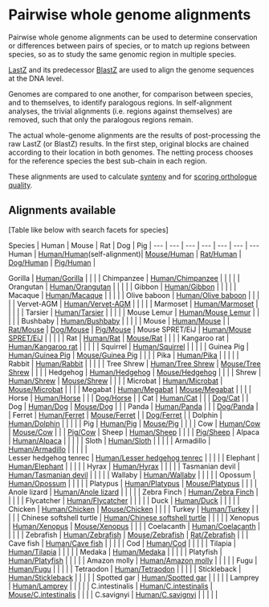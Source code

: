 # Pairwise whole genome alignments

Pairwise whole genome alignments can be used to determine conservation or differences between pairs of species, or to match up regions between species, so as to study the same genomic region in multiple species.

[LastZ](http://www.bx.psu.edu/~rsharris/lastz/) and its predecessor [Bla](http://europepmc.org/articles/PMC430961)[stZ](http://europepmc.org/articles/PMC208784) are used to align the genome sequences at the DNA level.

Genomes are compared to one another, for comparison between species, and to themselves, to identify paralogous regions. In self-alignment analyses, the trivial alignments (i.e. regions against themselves) are removed, such that only the paralogous regions remain.

The actual whole-genome alignments are the results of post-processing the raw LastZ (or BlastZ) results. In the first step, original blocks are chained according to their location in both genomes. The netting process chooses for the reference species the best sub-chain in each region.

These alignments are used to calculate [synteny](synteny.md) and for [scoring orthologue quality](orthology_quality_controls.md).

## Alignments available

[Table like below with search facets for species]

Species | Human | Mouse | Rat | Dog | Pig |
--- | --- | --- | --- | --- | --- | --- 
Human | [Human/Human](/info/genome/compara/mlss.html?mlss=739)(self-alignment)| [Mouse/Human](/info/genome/compara/mlss.html?mlss=677) | [Rat/Human](/info/genome/compara/mlss.html?mlss=765) | [Dog/Human](/info/genome/compara/mlss.html?mlss=710) | [Pig/Human](/info/genome/compara/mlss.html?mlss=716) | 

Gorilla | [Human/Gorilla](/info/genome/compara/mlss.html?mlss=713) | | | | 
Chimpanzee | [Human/Chimpanzee](/info/genome/compara/mlss.html?mlss=688) | | | | | 
Orangutan | [Human/Orangutan](/info/genome/compara/mlss.html?mlss=683) | | | | | 
Gibbon | [Human/Gibbon](/info/genome/compara/mlss.html?mlss=679) | | | | | 
Macaque | [Human/Macaque](/info/genome/compara/mlss.html?mlss=820) | | | | | 
Olive baboon | [Human/Olive baboon](/info/genome/compara/mlss.html?mlss=745) | | | | | 
Vervet-AGM | [Human/Vervet-AGM](/info/genome/compara/mlss.html?mlss=757) | | | | | 
Marmoset | [Human/Marmoset](/info/genome/compara/mlss.html?mlss=711) | | | | | 
Tarsier | [Human/Tarsier](/info/genome/compara/mlss.html?mlss=699) | | | | | 
Mouse Lemur | [Human/Mouse Lemur](/info/genome/compara/mlss.html?mlss=821) | | | | | 
Bushbaby | [Human/Bushbaby](/info/genome/compara/mlss.html?mlss=682) | | | | | 
Mouse | [Human/Mouse](/info/genome/compara/mlss.html?mlss=677) | | [Rat/Mouse](/info/genome/compara/mlss.html?mlss=766) | [Dog/Mouse](/info/genome/compara/mlss.html?mlss=592) | [Pig/Mouse](/info/genome/compara/mlss.html?mlss=584) | 
Mouse SPRET/EiJ | [Human/Mouse SPRET/EiJ](/info/genome/compara/mlss.html?mlss=831) | | | | | 
Rat | [Human/Rat](/info/genome/compara/mlss.html?mlss=765) | [Mouse/Rat](/info/genome/compara/mlss.html?mlss=766) | | | | 
Kangaroo rat | [Human/Kangaroo rat](/info/genome/compara/mlss.html?mlss=685) | | | | | 
Squirrel | [Human/Squirrel](/info/genome/compara/mlss.html?mlss=702) | | | | | 
Guinea Pig | [Human/Guinea Pig](/info/genome/compara/mlss.html?mlss=681) | [Mouse/Guinea Pig](/info/genome/compara/mlss.html?mlss=669) | | | | 
Pika | [Human/Pika](/info/genome/compara/mlss.html?mlss=694) | | | | | 
Rabbit | [Human/Rabbit](/info/genome/compara/mlss.html?mlss=680) | | | | | 
Tree Shrew  | [Human/Tree Shrew](/info/genome/compara/mlss.html?mlss=698) | [Mouse/Tree Shrew](/info/genome/compara/mlss.html?mlss=698) | | | | 
Hedgehog  | [Human/Hedgehog](/info/genome/compara/mlss.html?mlss=687) | [Mouse/Hedgehog](/info/genome/compara/mlss.html?mlss=687) | | | | 
Shrew  | [Human/Shrew](/info/genome/compara/mlss.html?mlss=697) | [Mouse/Shrew](/info/genome/compara/mlss.html?mlss=697) | | | | 
Microbat  | [Human/Microbat](/info/genome/compara/mlss.html?mlss=704) | [Mouse/Microbat](/info/genome/compara/mlss.html?mlss=704) | | | | 
Megabat  | [Human/Megabat](/info/genome/compara/mlss.html?mlss=696) | [Mouse/Megabat](/info/genome/compara/mlss.html?mlss=696) | | | | 
Horse  | [Human/Horse](/info/genome/compara/mlss.html?mlss=706) | | | [Dog/Horse](/info/genome/compara/mlss.html?mlss=593) | | 
Cat  | [Human/Cat](/info/genome/compara/mlss.html?mlss=712) | | | [Dog/Cat](/info/genome/compara/mlss.html?mlss=670) | | 
Dog  | [Human/Dog](/info/genome/compara/mlss.html?mlss=710) | [Mouse/Dog](/info/genome/compara/mlss.html?mlss=592) | | | 
Panda  | [Human/Panda](/info/genome/compara/mlss.html?mlss=705) | | | [Dog/Panda](/info/genome/compara/mlss.html?mlss=594) | | 
Ferret  | [Human/Ferret](/info/genome/compara/mlss.html?mlss=703) | [Mouse/Ferret](/info/genome/compara/mlss.html?mlss=607) | | [Dog/Ferret](/info/genome/compara/mlss.html?mlss=671) | | 
Dolphin  | [Human/Dolphin](/info/genome/compara/mlss.html?mlss=700) | | | | | 
Pig  | [Human/Pig](/info/genome/compara/mlss.html?mlss=716) | [Mouse/Pig](/info/genome/compara/mlss.html?mlss=584) | | | | 
Cow  | [Human/Cow](/info/genome/compara/mlss.html?mlss=709) | [Mouse/Cow](/info/genome/compara/mlss.html?mlss=586) | | | [Pig/Cow](/info/genome/compara/mlss.html?mlss=579) | 
Sheep  | [Human/Sheep](/info/genome/compara/mlss.html?mlss=746) | | | | [Pig/Sheep](/info/genome/compara/mlss.html?mlss=663) | 
Alpaca  | [Human/Alpaca](/info/genome/compara/mlss.html?mlss=701) | | | | | 
Sloth  | [Human/Sloth](/info/genome/compara/mlss.html?mlss=678) | | | | | 
Armadillo  | [Human/Armadillo](/info/genome/compara/mlss.html?mlss=684) | | | | |  
Lesser hedgehog tenrec  | [Human/Lesser hedgehog tenrec](/info/genome/compara/mlss.html?mlss=689) | | | | | 
Elephant  | [Human/Elephant](/info/genome/compara/mlss.html?mlss=691) | | | | | 
Hyrax  | [Human/Hyrax](/info/genome/compara/mlss.html?mlss=695) | | | | | 
Tasmanian devil  | [Human/Tasmanian devil](/info/genome/compara/mlss.html?mlss=715) | | | | | 
Wallaby  | [Human/Wallaby](/info/genome/compara/mlss.html?mlss=692) | | | | | 
Opossum  | [Human/Opossum](/info/genome/compara/mlss.html?mlss=707) | | | | | 
Platypus  | [Human/Platypus](/info/genome/compara/mlss.html?mlss=708) | [Mouse/Platypus](/info/genome/compara/mlss.html?mlss=587) | | | | 
Anole lizard  | [Human/Anole lizard](/info/genome/compara/mlss.html?mlss=722) | | | | | 
Zebra Finch  | [Human/Zebra Finch](/info/genome/compara/mlss.html?mlss=731) | | | | | 
Flycatcher  | [Human/Flycatcher](/info/genome/compara/mlss.html?mlss=718) | | | | | 
Duck  | [Human/Duck](/info/genome/compara/mlss.html?mlss=717) | | | | | 
Chicken  | [Human/Chicken](/info/genome/compara/mlss.html?mlss=811) | [Mouse/Chicken](/info/genome/compara/mlss.html?mlss=814) | | | | 
Turkey  | [Human/Turkey](/info/genome/compara/mlss.html?mlss=736) | | | | | 
Chinese softshell turtle  | [Human/Chinese softshell turtle](/info/genome/compara/mlss.html?mlss=720) | | | | | 
Xenopus  | [Human/Xenopus](/info/genome/compara/mlss.html?mlss=735) | [Mouse/Xenopus](/info/genome/compara/mlss.html?mlss=796) | | | | 
Coelacanth  | [Human/Coelacanth](/info/genome/compara/mlss.html?mlss=727) | | | | | 
Zebrafish  | [Human/Zebrafish](/info/genome/compara/mlss.html?mlss=767) | [Mouse/Zebrafish](/info/genome/compara/mlss.html?mlss=791) | [Rat/Zebrafish](/info/genome/compara/mlss.html?mlss=792) | | | 
Cave fish  | [Human/Cave fish](/info/genome/compara/mlss.html?mlss=751) | | | | | 
Cod  | [Human/Cod](/info/genome/compara/mlss.html?mlss=726) | | | | | 
Tilapia  | [Human/Tilapia](/info/genome/compara/mlss.html?mlss=729) | | | | | 
Medaka  | [Human/Medaka](/info/genome/compara/mlss.html?mlss=728) | | | | | 
Platyfish  | [Human/Platyfish](/info/genome/compara/mlss.html?mlss=734) | | | | | 
Amazon molly  | [Human/Amazon molly](/info/genome/compara/mlss.html?mlss=747) | | | | | 
Fugu  | [Human/Fugu](/info/genome/compara/mlss.html?mlss=733) | | | | | 
Tetraodon  | [Human/Tetraodon](/info/genome/compara/mlss.html?mlss=732) | | | | | 
Stickleback  | [Human/Stickleback](/info/genome/compara/mlss.html?mlss=725) | | | | | 
Spotted gar  | [Human/Spotted gar](/info/genome/compara/mlss.html?mlss=752) | | | | | 
Lamprey  | [Human/Lamprey](/info/genome/compara/mlss.html?mlss=730) | | | | | 
C.intestinalis  | [Human/C.intestinalis](/info/genome/compara/mlss.html?mlss=723) | [Mouse/C.intestinalis](/info/genome/compara/mlss.html?mlss=802) | | | | 
C.savignyi  | [Human/C.savignyi](/info/genome/compara/mlss.html?mlss=721) | | | | | 

